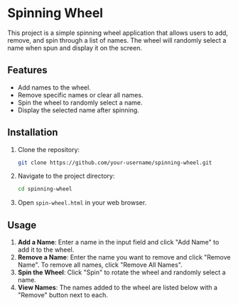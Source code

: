 # Spinning Wheel

This project is a simple spinning wheel application that allows users to add, remove, and spin through a list of names. The wheel will randomly select a name when spun and display it on the screen.

## Features

- Add names to the wheel.
- Remove specific names or clear all names.
- Spin the wheel to randomly select a name.
- Display the selected name after spinning.

## Installation

1. Clone the repository:

    ```bash
    git clone https://github.com/your-username/spinning-wheel.git
    ```

2. Navigate to the project directory:

    ```bash
    cd spinning-wheel
    ```

3. Open `spin-wheel.html` in your web browser.

## Usage

1. **Add a Name**: Enter a name in the input field and click "Add Name" to add it to the wheel.
2. **Remove a Name**: Enter the name you want to remove and click "Remove Name". To remove all names, click "Remove All Names".
3. **Spin the Wheel**: Click "Spin" to rotate the wheel and randomly select a name.
4. **View Names**: The names added to the wheel are listed below with a "Remove" button next to each.
